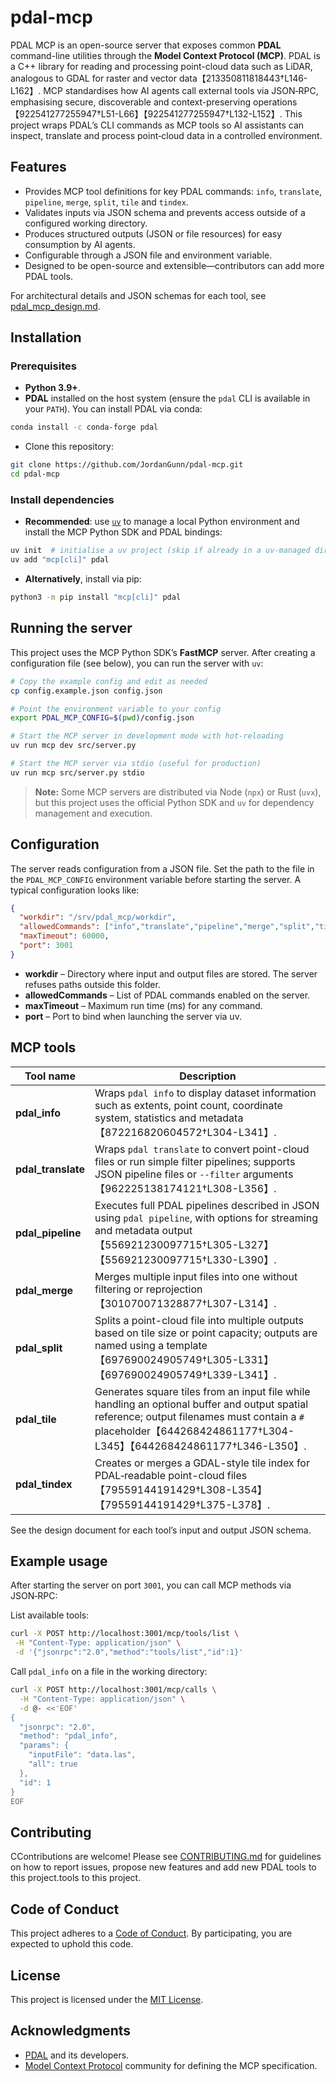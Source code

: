 # pdal-mcp

PDAL MCP is an open-source server that exposes common **PDAL** command-line utilities through the **Model Context Protocol (MCP)**. PDAL is a C++ library for reading and processing point-cloud data such as LiDAR, analogous to GDAL for raster and vector data【213350811818443†L146-L162】. MCP standardises how AI agents call external tools via JSON‑RPC, emphasising secure, discoverable and context-preserving operations【922541277255947†L51-L66】【922541277255947†L132-L152】. This project wraps PDAL’s CLI commands as MCP tools so AI assistants can inspect, translate and process point‑cloud data in a controlled environment.

## Features

- Provides MCP tool definitions for key PDAL commands: `info`, `translate`, `pipeline`, `merge`, `split`, `tile` and `tindex`.
- Validates inputs via JSON schema and prevents access outside of a configured working directory.
- Produces structured outputs (JSON or file resources) for easy consumption by AI agents.
- Configurable through a JSON file and environment variable.
- Designed to be open-source and extensible—contributors can add more PDAL tools.

For architectural details and JSON schemas for each tool, see [pdal_mcp_design.md](pdal_mcp_design.md).

## Installation

### Prerequisites

- **Python 3.9+**.
- **PDAL** installed on the host system (ensure the `pdal` CLI is available in your `PATH`). You can install PDAL via conda:

```sh
conda install -c conda-forge pdal
```

- Clone this repository:

```sh
git clone https://github.com/JordanGunn/pdal-mcp.git
cd pdal-mcp
```

### Install dependencies

- **Recommended**: use [`uv`](https://github.com/astronautcorp/uv) to manage a local Python environment and install the MCP Python SDK and PDAL bindings:

```sh
uv init  # initialise a uv project (skip if already in a uv-managed directory)
uv add "mcp[cli]" pdal
```

- **Alternatively**, install via pip:

```sh
python3 -m pip install "mcp[cli]" pdal
```

## Running the server

This project uses the MCP Python SDK’s **FastMCP** server. After creating a configuration file (see below), you can run the server with `uv`:

```sh
# Copy the example config and edit as needed
cp config.example.json config.json

# Point the environment variable to your config
export PDAL_MCP_CONFIG=$(pwd)/config.json

# Start the MCP server in development mode with hot‑reloading
uv run mcp dev src/server.py

# Start the MCP server via stdio (useful for production)
uv run mcp src/server.py stdio
```

> **Note:** Some MCP servers are distributed via Node (`npx`) or Rust (`uvx`), but this project uses the official Python SDK and `uv` for dependency management and execution.

## Configuration

The server reads configuration from a JSON file. Set the path to the file in the `PDAL_MCP_CONFIG` environment variable before starting the server. A typical configuration looks like:

```json
{
  "workdir": "/srv/pdal_mcp/workdir",
  "allowedCommands": ["info","translate","pipeline","merge","split","tile","tindex"],
  "maxTimeout": 60000,
  "port": 3001
}
```

- **workdir** – Directory where input and output files are stored. The server refuses paths outside this folder.
- **allowedCommands** – List of PDAL commands enabled on the server.
- **maxTimeout** – Maximum run time (ms) for any command.
- **port** – Port to bind when launching the server via uv.

## MCP tools

| Tool name | Description |
| --- | --- |
| **pdal_info** | Wraps `pdal info` to display dataset information such as extents, point count, coordinate system, statistics and metadata【872216820604572†L304-L341】. |
| **pdal_translate** | Wraps `pdal translate` to convert point-cloud files or run simple filter pipelines; supports JSON pipeline files or `--filter` arguments【962225138174121†L308-L356】. |
| **pdal_pipeline** | Executes full PDAL pipelines described in JSON using `pdal pipeline`, with options for streaming and metadata output【556921230097715†L305-L327】【556921230097715†L330-L390】. |
| **pdal_merge** | Merges multiple input files into one without filtering or reprojection【301070071328877†L307-L314】. |
| **pdal_split** | Splits a point-cloud file into multiple outputs based on tile size or point capacity; outputs are named using a template【697690024905749†L305-L331】【697690024905749†L339-L341】. |
| **pdal_tile** | Generates square tiles from an input file while handling an optional buffer and output spatial reference; output filenames must contain a `#` placeholder【644268424861177†L304-L345】【644268424861177†L346-L350】. |
| **pdal_tindex** | Creates or merges a GDAL-style tile index for PDAL‑readable point-cloud files【79559144191429†L308-L354】【79559144191429†L375-L378】. |

See the design document for each tool’s input and output JSON schema.

## Example usage

After starting the server on port `3001`, you can call MCP methods via JSON‑RPC:

List available tools:

```sh
curl -X POST http://localhost:3001/mcp/tools/list \
 -H "Content-Type: application/json" \
 -d '{"jsonrpc":"2.0","method":"tools/list","id":1}'
```

Call `pdal_info` on a file in the working directory:

```sh
curl -X POST http://localhost:3001/mcp/calls \
  -H "Content-Type: application/json" \
  -d @- <<'EOF'
{
  "jsonrpc": "2.0",
  "method": "pdal_info",
  "params": {
    "inputFile": "data.las",
    "all": true
  },
  "id": 1
}
EOF
```

## Contributing

CContributions are welcome! Please see [CONTRIBUTING.md](CONTRIBUTING.md) for guidelines on how to report issues, propose new features and add new PDAL tools to this project.tools to this project.
## Code of Conduct

This project adheres to a [Code of Conduct](CODE_OF_CONDUCT.md). By participating, you are expected to uphold this code.

## License

This project is licensed under the [MIT License](LICENSE).

## Acknowledgments

- [PDAL](https://pdal.io/) and its developers.
- [Model Context Protocol](https://modelcontext.org) community for defining the MCP specification.
